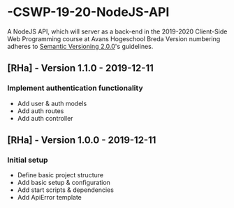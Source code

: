 # -CSWP-19-20-NodeJS-API
A NodeJS API, which will server as a back-end in the 2019-2020 Client-Side Web Programming course at Avans Hogeschool Breda
Version numbering adheres to [Semantic Versioning 2.0.0](https://semver.org/)'s guidelines.

## [RHa] - Version 1.1.0 - 2019-12-11
### Implement authentication functionality
* Add user & auth models
* Add auth routes
* Add auth controller

## [RHa] - Version 1.0.0 - 2019-12-11
### Initial setup
* Define basic project structure
* Add basic setup & configuration
* Add start scripts & dependencies
* Add ApiError template